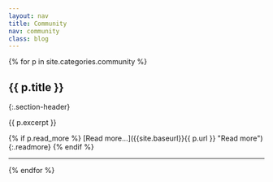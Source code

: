 ```yaml
---
layout: nav
title: Community
nav: community
class: blog
---
```


{% for p in site.categories.community %}
## {{ p.title }} ##
{:.section-header}

{{ p.excerpt }}

{% if p.read_more %}
[Read more...]({{site.baseurl}}{{ p.url }} "Read more")
{:.readmore}
{% endif %}
- - -
{% endfor %}

